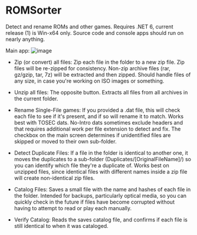 # ROMSorter
Detect and rename ROMs and other games.
Requires .NET 6, current release (1) is Win-x64 only. Source code and console apps should run on nearly anything.

Main app:
![image](https://user-images.githubusercontent.com/46307022/149203791-32f861e7-23bd-47a6-b96b-86e587d2c4b6.png)


* Zip (or convert) all files: Zip each file in the folder to a new zip file. Zip files will be re-zipped for consistency. Non-zip archive files (rar, gz/gzip, tar, 7z) will be extracted and then zipped. Should handle files of any size, in case you're working on ISO images or something.

* Unzip all files: The opposite button. Extracts all files from all archives in the current folder.

* Rename Single-File games: If you provided a .dat file, this will check each file to see if it's present, and if so will rename it to match. Works best with TOSEC dats. No-Intro dats sometimes exclude headers and that requires additional work per file extension to detect and fix. The checkbox on the main screen determines if unidentified files are skipped or moved to their own sub-folder.

* Detect Duplicate Files: If a file in the folder is identical to another one, it moves the duplicates to a sub-folder (Duplicates/[OriginalFileName]/) so you can identify which file they're a duplicate of. Works best on unzipped files, since identical files with different names inside a zip file will create non-identical zip files.

* Catalog Files: Saves a small file with the name and hashes of each file in the folder. Intended for backups, particularly optical media, so you can quickly check in the future if files have become corrupted without having to attempt to read or play each manually.

* Verify Catalog: Reads the saves catalog file, and confirms if each file is still identical to when it was cataloged.


